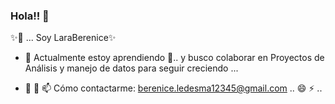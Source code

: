 ### Hola!! 👋

✨🔭 ... Soy LaraBerenice✨

- 🌱 Actualmente estoy aprendiendo 👯.. y busco colaborar en Proyectos de Análisis y manejo de datos para seguir creciendo ...
  
- 🤔 💬 📫 Cómo contactarme: berenice.ledesma12345@gmail.com .. 😄 ⚡ ..
